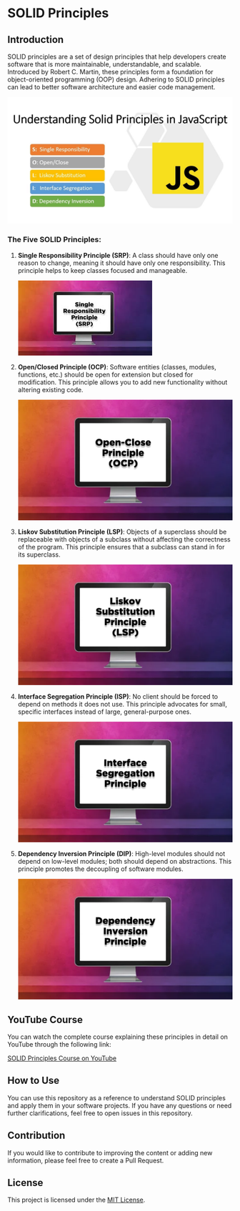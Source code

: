 # SOLID Principles

## Introduction

SOLID principles are a set of design principles that help developers create software that is more maintainable, understandable, and scalable. Introduced by Robert C. Martin, these principles form a foundation for object-oriented programming (OOP) design. Adhering to SOLID principles can lead to better software architecture and easier code management.

![SOLID Principles](./Intro/cover-intro.jpg)

### The Five SOLID Principles:

1. **Single Responsibility Principle (SRP)**: 
   A class should have only one reason to change, meaning it should have only one responsibility. This principle helps to keep classes focused and manageable.

   ![Single Responsibility Principle](./1-SRP/images.png)

2. **Open/Closed Principle (OCP)**:
   Software entities (classes, modules, functions, etc.) should be open for extension but closed for modification. This principle allows you to add new functionality without altering existing code.

   ![Open/Closed Principle](./2-OCP/1678595844698.png)

3. **Liskov Substitution Principle (LSP)**:
   Objects of a superclass should be replaceable with objects of a subclass without affecting the correctness of the program. This principle ensures that a subclass can stand in for its superclass.

   ![Liskov Substitution Principle](./3-LCP/1678728130258.png)

4. **Interface Segregation Principle (ISP)**:
   No client should be forced to depend on methods it does not use. This principle advocates for small, specific interfaces instead of large, general-purpose ones.

   ![Interface Segregation Principle](./4-ISP/1678861290551.png)

5. **Dependency Inversion Principle (DIP)**:
   High-level modules should not depend on low-level modules; both should depend on abstractions. This principle promotes the decoupling of software modules.

   ![Dependency Inversion Principle](./5-DIP/1679118298845.png)

## YouTube Course

You can watch the complete course explaining these principles in detail on YouTube through the following link:

[SOLID Principles Course on YouTube](https://www.youtube.com/playlist?list=PLOldSEMXUdZvAyid_1BWHnExKObbKeajJ)

## How to Use

You can use this repository as a reference to understand SOLID principles and apply them in your software projects. If you have any questions or need further clarifications, feel free to open issues in this repository.

## Contribution

If you would like to contribute to improving the content or adding new information, please feel free to create a Pull Request.

## License

This project is licensed under the [MIT License](LICENSE).
